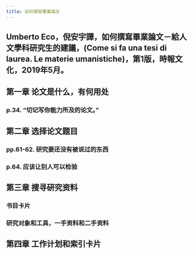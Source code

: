 ```yaml
---
title: 如何撰寫畢業論文
---
```


## Umberto Eco，倪安宇譯，如何撰寫畢業論文－給人文學科研究生的建議，(Come si fa una tesi di laurea. Le materie umanistiche)，第1版，時報文化，2019年5月。
## 第一章  论文是什么，有何用处
### p.34. “切记写你能力所及的论文。”
## 第二章 选择论文题目
### pp.61-62. 研究要还没有被说过的东西
### p.64. 应该让别人可以检验
## 第三章 搜寻研究资料
### 书目卡片
### 研究对象和工具，一手资料和二手资料
## 第四章 工作计划和索引卡片
##
##
